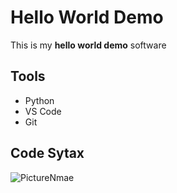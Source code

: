 # Hello World Demo

This is my **hello world demo** software

## Tools
* Python
* VS Code
* Git

## Code Sytax

![PictureNmae](picture)